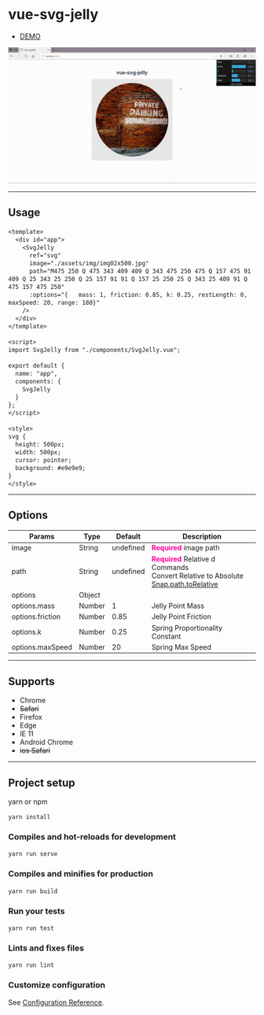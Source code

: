 # vue-svg-jelly
<ul>
	<li><a href="http://yoshihitofujiwara.github.io/vue-svg-jelly/index.html" target="_blank">DEMO</a></li>
</ul>

<img src="sample.gif" />



___
## Usage

```
<template>
  <div id="app">
    <SvgJelly
      ref="svg"
      image="./assets/img/img02x500.jpg"
      path="M475 250 Q 475 343 409 409 Q 343 475 250 475 Q 157 475 91 409 Q 25 343 25 250 Q 25 157 91 91 Q 157 25 250 25 Q 343 25 409 91 Q 475 157 475 250"
      :options="{	mass: 1, friction: 0.85, k: 0.25, restLength: 0, maxSpeed: 20, range: 180}"
    />
  </div>
</template>

<script>
import SvgJelly from "./components/SvgJelly.vue";

export default {
  name: "app",
  components: {
    SvgJelly
  }
};
</script>

<style>
svg {
  height: 500px;
  width: 500px;
  cursor: pointer;
  background: #e9e9e9;
}
</style>

```

___
## Options

|Params|Type|Default|Description|
|----|----|----|----|
|image|String|undefined|<strong style="color:#f09">Required</strong> image path|
|path|String|undefined|<strong style="color:#f09">Required</strong> Relative d Commands <br> Convert Relative to Absolute <a href="http://snapsvg.io/docs/#Snap.path.toAbsolute" target="_blank">Snap.path.toRelative</a> |
|options|Object| | |
|options.mass|Number|1|Jelly Point Mass|
|options.friction|Number|0.85|Jelly Point Friction|
|options.k|Number|0.25|Spring Proportionality Constant|
|options.maxSpeed|Number|20|Spring Max Speed|
___

## Supports
- Chrome
- ~~Safari~~
- Firefox
- Edge
- IE 11
- Android Chrome
- ~~ios Safari~~
___



## Project setup
yarn or npm

```
yarn install
```

### Compiles and hot-reloads for development
```
yarn run serve
```

### Compiles and minifies for production
```
yarn run build
```

### Run your tests
```
yarn run test
```

### Lints and fixes files
```
yarn run lint
```

### Customize configuration
See [Configuration Reference](https://cli.vuejs.org/config/).
